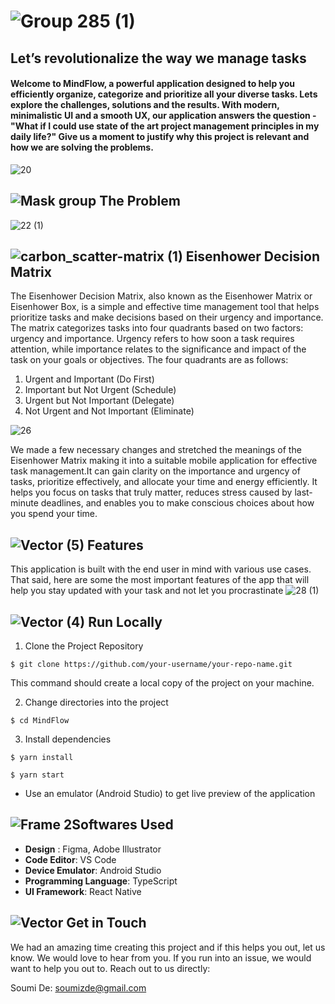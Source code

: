 # ![Group 285 (1)](https://github.com/swap019/Mindflow/assets/104732379/7ea77197-376c-4e2d-875a-13650448385f)
## Let’s revolutionalize the way we manage tasks
#### Welcome to MindFlow, a powerful application designed to help you efficiently organize, categorize and prioritize all your diverse tasks. Lets explore the challenges, solutions and the results. With modern, minimalistic UI and a smooth UX, our application answers the question - "What if I could use state of the art project management principles in my daily life?" Give us a moment to justify why this project is relevant and how we are solving the problems.

![20](https://github.com/swap019/Mindflow/assets/104732379/882f4498-c70b-4e20-b0ef-55e192780ea9)

## ![Mask group](https://github.com/swap019/Mindflow/assets/104732379/f3a39e6d-11e5-42c2-9883-fc1b90a0f6da)   The Problem 

![22 (1)](https://github.com/swap019/Mindflow/assets/104732379/56060850-2110-49b4-8978-ed968b128be3)

## ![carbon_scatter-matrix (1)](https://github.com/soumizde/Mindflow/assets/104732379/9aa5d0e6-8c62-481d-a1ce-e54649385087) Eisenhower Decision Matrix
The Eisenhower Decision Matrix, also known as the Eisenhower Matrix or Eisenhower Box, is a simple and effective time management tool that helps prioritize tasks and make decisions based on their urgency and importance. The matrix categorizes tasks into four quadrants based on two factors: urgency and importance. Urgency refers to how soon a task requires attention, while importance relates to the significance and impact of the task on your goals or objectives. The four quadrants are as follows:
1. Urgent and Important (Do First)
2. Important but Not Urgent (Schedule)
3. Urgent but Not Important (Delegate)
4. Not Urgent and Not Important (Eliminate)

![26](https://github.com/swap019/Mindflow/assets/104732379/171b1a8a-580a-4ef7-996c-da33d64df615)

We made a few necessary changes and stretched the meanings of the Eisenhower Matrix making it into a suitable mobile application for effective task management.It can gain clarity on the importance and urgency of tasks, prioritize effectively, and allocate your time and energy efficiently. It helps you focus on tasks that truly matter, reduces stress caused by last-minute deadlines, and enables you to make conscious choices about how you spend your time.

## ![Vector (5)](https://github.com/soumizde/Mindflow/assets/104732379/b8954409-5cd8-4949-bb29-34ee3914dc74) Features 
This application is built with the end user in mind with various use cases. That said, here are some the most important features of the app that will help you stay updated with your task and not let you procrastinate
![28 (1)](https://github.com/soumizde/Mindflow/assets/104732379/885fafc0-356e-476c-8151-986077ab075f)

## ![Vector (4)](https://github.com/soumizde/Mindflow/assets/104732379/c8a8ba9b-0575-47fe-9af0-8245884576b8) Run Locally
1. Clone the Project Repository 

<pre><code>$ git clone https://github.com/your-username/your-repo-name.git</code></pre>

This command should create a local copy of the project on your machine.

2. Change directories into the project

<pre><code>$ cd MindFlow</code></pre>

3. Install dependencies

<pre><code>$ yarn install</code></pre>
<pre><code>$ yarn start</code></pre>
   
* Use an emulator (Android Studio) to get live preview of the application

## ![Frame 2](https://github.com/soumizde/Mindflow/assets/104732379/65f3141d-ec10-40a6-a378-df7ff45e6bcc)Softwares Used

- **Design** : Figma, Adobe Illustrator
- **Code Editor**: VS Code
- **Device Emulator**: Android Studio
- **Programming Language**: TypeScript
- **UI Framework**: React Native


## ![Vector](https://github.com/swap019/Mindflow/assets/104732379/56a0fb9c-d565-44b1-9e42-6ba29fbfe446) Get in Touch
We had an amazing time creating this project and if this helps you out, let us know. We would love to hear from you. If you run into an issue, we would want to help you out to. Reach out to us directly:

Soumi De: soumizde@gmail.com



 






